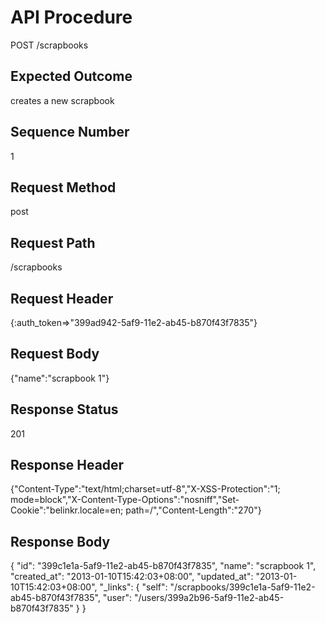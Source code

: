 # API Procedure
POST /scrapbooks
## Expected Outcome
creates a new scrapbook
## Sequence Number
1
## Request Method
post
## Request Path
/scrapbooks
## Request Header
{:auth_token=>"399ad942-5af9-11e2-ab45-b870f43f7835"}
## Request Body
{"name":"scrapbook 1"}

## Response Status
201
## Response Header
{"Content-Type":"text/html;charset=utf-8","X-XSS-Protection":"1; mode=block","X-Content-Type-Options":"nosniff","Set-Cookie":"belinkr.locale=en; path=/","Content-Length":"270"}

## Response Body
{
  "id": "399c1e1a-5af9-11e2-ab45-b870f43f7835",
  "name": "scrapbook 1",
  "created_at": "2013-01-10T15:42:03+08:00",
  "updated_at": "2013-01-10T15:42:03+08:00",
  "_links": {
    "self": "/scrapbooks/399c1e1a-5af9-11e2-ab45-b870f43f7835",
    "user": "/users/399a2b96-5af9-11e2-ab45-b870f43f7835"
  }
}
